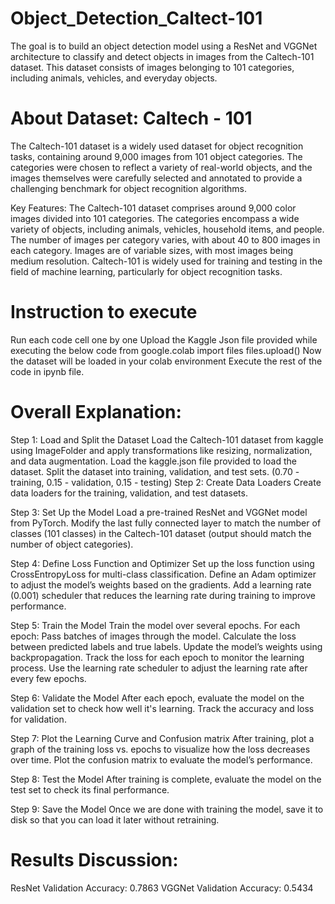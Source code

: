 # Object_Detection_Caltect-101
The goal is to build an object detection model using a ResNet and VGGNet architecture to classify and detect objects in images from the Caltech-101 dataset. This dataset consists of images belonging to 101 categories, including animals, vehicles, and everyday objects.

# About Dataset: Caltech - 101
The Caltech-101 dataset is a widely used dataset for object recognition tasks, containing around 9,000 images from 101 object categories. 
The categories were chosen to reflect a variety of real-world objects, and the images themselves were carefully selected and annotated to provide a challenging benchmark for object recognition algorithms.

Key Features:
The Caltech-101 dataset comprises around 9,000 color images divided into 101 categories.
The categories encompass a wide variety of objects, including animals, vehicles, household items, and people.
The number of images per category varies, with about 40 to 800 images in each category.
Images are of variable sizes, with most images being medium resolution.
Caltech-101 is widely used for training and testing in the field of machine learning, particularly for object recognition tasks.

# Instruction to execute

Run each code cell one by one
Upload the Kaggle Json file provided while executing the below code
from google.colab import files
files.upload()
Now the dataset will be loaded in your colab environment
Execute the rest of the code in ipynb file.

# Overall Explanation:
Step 1: Load and Split the Dataset
Load the Caltech-101 dataset from kaggle using ImageFolder and apply transformations like resizing, normalization, and data augmentation.
Load the kaggle.json file provided to load the dataset.
Split the dataset into training, validation, and test sets. (0.70 - training, 0.15 - validation, 0.15 - testing)
Step 2: Create Data Loaders
Create data loaders for the training, validation, and test datasets. 

Step 3: Set Up the Model
Load a pre-trained ResNet and VGGNet model from PyTorch.
Modify the last fully connected layer to match the number of classes (101 classes) in the Caltech-101 dataset (output should match the number of object categories).

Step 4: Define Loss Function and Optimizer
Set up the loss function using CrossEntropyLoss for multi-class classification.
Define an Adam optimizer to adjust the model’s weights based on the gradients.
Add a learning rate (0.001) scheduler that reduces the learning rate during training to improve performance.

Step 5: Train the Model
Train the model over several epochs. 
For each epoch:
Pass batches of images through the model.
Calculate the loss between predicted labels and true labels.
Update the model’s weights using backpropagation.
Track the loss for each epoch to monitor the learning process.
Use the learning rate scheduler to adjust the learning rate after every few epochs.

Step 6: Validate the Model
After each epoch, evaluate the model on the validation set to check how well it's learning. Track the accuracy and loss for validation.

Step 7: Plot the Learning Curve and Confusion matrix
After training, plot a graph of the training loss vs. epochs to visualize how the loss decreases over time.
Plot the confusion matrix to evaluate the model’s performance.

Step 8: Test the Model
After training is complete, evaluate the model on the test set to check its final performance.

Step 9: Save the Model
Once we are done with training the model, save it to disk so that you can load it later without retraining.

# Results Discussion:

ResNet Validation Accuracy: 0.7863
VGGNet Validation Accuracy: 0.5434
